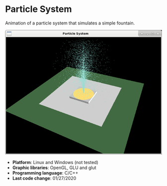 # Particle System

Animation of a particle system that simulates a simple fountain.

![An animation printscreen](SampleImage.png)

- __Platform__: Linux and Windows (not tested)
- __Graphic libraries__: OpenGL, GLU and glut
- __Programming language__: C/C++
- __Last code change__: 01/27/2020